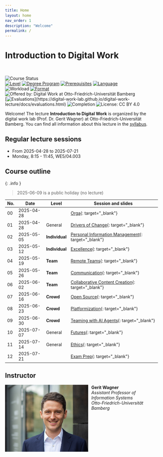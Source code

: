 ```yaml
---
title: Home
layout: home
nav_order: 1
description: "Welcome"
permalink: /
---
```


# Introduction to Digital Work

<br>

![Course Status](https://img.shields.io/badge/Course%20upcoming-Summer%20semester%202025-green)<br>
[![Level](https://img.shields.io/badge/Level-Bachelor-blue)](https://digital-work-lab.github.io/digital-work-lecture/docs/syllabus.html)
[![Degree Program](https://img.shields.io/badge/Degree%20Program-WI%20|%20ISM-blue)](https://digital-work-lab.github.io/digital-work-lecture/docs/syllabus.html)
[![Prerequisites](https://img.shields.io/badge/Prerequisites-None-blue)](https://digital-work-lab.github.io/digital-work-lecture/docs/syllabus.html)
[![Language](https://img.shields.io/badge/Language-Sessions%20in%20German,%20Materials%20in%20English-blue)](https://digital-work-lab.github.io/digital-work-lecture/docs/syllabus.html)<br>
![Workload](https://img.shields.io/badge/Work%20load-180h%20(6%20ECTS)-blue)
[![Format](https://img.shields.io/badge/Format-In%20person-blue)](https://digital-work-lab.github.io/digital-work-lecture/docs/syllabus.html)
![Offered by: Digital Work at Otto-Friedrich-Universität Bamberg](https://img.shields.io/badge/Offered%20by-%20Digital%20Work%20(Otto--Friedrich--Universit%C3%A4t%20Bamberg)-blue)<br>
[![Evaluations](https://img.shields.io/badge/Rating-★★★★★%20(4.8%20/%205)-yellow)](https://digital-work-lab.github.io/digital-work-lecture/docs/evaluations.html)
![Completion](https://img.shields.io/badge/Enrollment-30%20students-green)
![License: CC BY 4.0](https://img.shields.io/badge/License-CC%20BY%204.0-green.svg)

Welcome!
The lecture **Introduction to Digital Work** is organized by the digital work lab (Prof. Dr. Gerit Wagner) at Otto-Friedrich-Universität Bamberg.
You can find all information about this lecture in the [syllabus](docs/syllabus.html).

## Regular lecture sessions

- From 2025-04-28 to 2025-07-21
- Monday, 8:15 - 11:45, WE5/04.003

## Course outline

{: .info }
> 2025-06-09 is a public holiday (no lecture)

| No. | Date       | Level           | Session and slides                                                                                      |
|-----|------------|-----------------|---------------------------------------------------------------------------------------------------------|
| 00  | 2025-04-28 |                 | [Orga](output/00-orga.html){: target="_blank"}                                                          |
| 01  | 2025-04-28 | General         | [Drivers of Change](output/01-drivers-of-change.html){: target="_blank"}                                |
| 02  | 2025-05-05 | **Individual**  | [Personal Information Management](output/03-personal-information-management.html){: target="_blank"}    |
| 03  | 2025-05-12 | **Individual**  | [Excellence](output/04-excellence.html){: target="_blank"}                                              |
| 04  | 2025-05-19 | **Team**        | [Remote Teams](output/05-remote-teams.html){: target="_blank"}                                          |
| 05  | 2025-05-26 | **Team**        | [Communication](output/06-communication.html){: target="_blank"}                                        |
| 06  | 2025-06-02 | **Team**        | [Collaborative Content Creation](output/07-collaborative-content-creation.html){: target="_blank"}      |
| 07  | 2025-06-16 | **Crowd**       | [Open Source](output/08-open-source.html){: target="_blank"}                                            |
| 08  | 2025-06-23 | **Crowd**       | [Platformization](output/09-platformization.html){: target="_blank"}                                    |
| 09  | 2025-06-30 | **Crowd**       | [Teaming with AI Agents](output/10-teaming-with-ai-agents.html){: target="_blank"}                      |
| 10  | 2025-07-07 | General         | [Futures](output/11-futures.html){: target="_blank"}                                                    |
| 11  | 2025-07-14 | General         | [Ethics](output/12-ethics.html){: target="_blank"}                                                      |
| 12  | 2025-07-21 |                 | [Exam Prep](output/13-exam-prep.html){: target="_blank"}                                                |

<!-- | 02  | 2025-05-05 | **Individual**  | [Basics of Individual Work](output/02-basics-of-individual-work.html){: target="_blank"}                | -->

<!-- 
🎙️ Online
📋 Collect summaries for exam
-->

## Instructor

<img src="assets/gerit_wagner.jpg" alt="Gerit Wagner (Foto: Tim Kipphan)" style="height: 220px; float: left; padding-right: 10px;">

**Gerit Wagner**  
*Assistant Professor of Information Systems*  
*Otto-Friedrich-Universität Bamberg*

<br style="clear:both">

<!-- 
My name is Gerit Wagner, and I am your instructor. I enjoy coding, solving programming puzzles, and building tools that are useful for others. In this project, you can contribute to one of my most significant packages: [CoLRev](https://github.com/CoLRev-Environment/colrev). 
-->